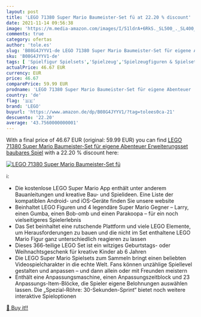 ```yaml
---
layout: post
title: 'LEGO 71380 Super Mario Baumeister-Set fü at 22.20 % discount'
date: 2021-11-14 09:56:38
image: 'https://m.media-amazon.com/images/I/51ldrA+6RkS._SL500_._SL400_.jpg'
comments: true
category: ofertas
author: 'tole.es'
slug: 'B08G4JYYV1-de LEGO 71380 Super Mario Baumeister-Set für eigene Abenteuer...'
sku: 'B08G4JYYV1-de'
tags: [ 'Spielfigur Spielsets','Spielzeug','Spielzeugfiguren & Spielsets','lego', ]
actualPrice: 46.67 EUR
currency: EUR
price: 46.67
comparePrice: 59.99 EUR
prodname: 'LEGO 71380 Super Mario Baumeister-Set für eigene Abenteuer  Erweiterungsset  baubares Spiel'
country: 'de'
flag: '🇩🇪'
brand: 'LEGO'
buyurl: 'https://www.amazon.de/dp/B08G4JYYV1/?tag=tolees0ca-21'
descuento: '22.20'
average: '43.7560000000001'
---
```


With a final price of 46.67 EUR (original: 59.99 EUR) you can find [LEGO 71380 Super Mario Baumeister-Set für eigene Abenteuer  Erweiterungsset  baubares Spiel](https://www.amazon.de/dp/B08G4JYYV1/?tag=tolees0ca-21) with a  22.20 % discount here:

[![LEGO 71380 Super Mario Baumeister-Set fü](https://m.media-amazon.com/images/I/51ldrA+6RkS._SL500_._SL400_.jpg)](https://www.amazon.de/dp/B08G4JYYV1/?tag=tolees0ca-21)

ℹ️:

- Die kostenlose LEGO Super Mario App enthält unter anderem Bauanleitungen und kreative Bau- und Spielideen. Eine Liste der kompatiblen Android- und iOS-Geräte finden Sie unsere website
- Beinhaltet LEGO Figuren und 4 legendäre Super Mario Gegner – Larry, einen Gumba, einen Bob-omb und einen Parakoopa – für ein noch vielseitigeres Spielerlebnis
- Das Set beinhaltet eine rutschende Plattform und viele LEGO Elemente, um Herausforderungen zu bauen und die nicht im Set enthaltene LEGO Mario Figur ganz unterschiedlich reagieren zu lassen
- Dieses 366-teilige LEGO Set ist ein witziges Geburtstags- oder Weihnachtsgeschenk für kreative Kinder ab 6 Jahren
- Die LEGO Super Mario Spielsets zum Sammeln bringt einen beliebten Videospielcharakter in die echte Welt. Fans können unzählige Spiellevel gestalten und anpassen – und dann allein oder mit Freunden meistern
- Enthält eine Anpassungsmaschine, einen Anpassungszeitblock und 23 Anpassungs-Item-Blöcke, die Spieler eigene Belohnungen auswählen lassen. Die „Spezial-Röhre: 30-Sekunden-Sprint“ bietet noch weitere interaktive Spieloptionen

[🛒 Buy it!!](https://www.amazon.de/dp/B08G4JYYV1/?tag=tolees0ca-21)
